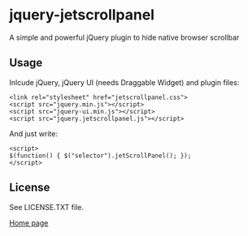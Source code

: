 jquery-jetscrollpanel
=====================
<p>A simple and powerful jQuery plugin to hide native browser scrollbar</p>

<h2>Usage</h2>
Inlcude jQuery, jQuery UI (needs Draggable Widget) and plugin files:
<pre><code>&lt;link rel="stylesheet" href="jetscrollpanel.css"&gt;
&lt;script src="jquery.min.js"&gt;&lt;/script&gt;
&lt;script src="jquery-ui.min.js"&gt;&lt;/script&gt;
&lt;script src="jquery.jetscrollpanel.js"&gt;&lt;/script&gt;</code></pre>
And just write:
<pre><code>&lt;script&gt;
$(function() { $("selector").jetScrollPanel(); });
&lt;/script&gt;</code></pre>
<h2>License</h2>
See LICENSE.TXT file.

<a href='http://rashfty.github.com/jquery-jetscrollpanel/'>Home page</a>
